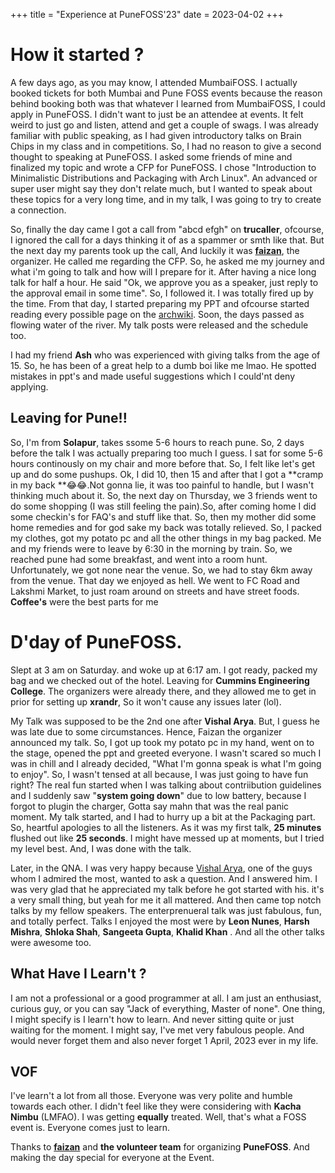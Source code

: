 +++
title = "Experience at PuneFOSS'23" 
date = 2023-04-02
+++

# How it started ? 
A few days ago, as you may know, I attended MumbaiFOSS. I actually booked tickets for both Mumbai and Pune FOSS events because the reason behind booking both was that whatever I learned from MumbaiFOSS, I could apply in PuneFOSS. I didn't want to just be an attendee at events. It felt weird to just go and listen, attend and get a couple of swags. I was already familiar with public speaking, as I had given introductory talks on Brain Chips in my class and in competitions. So, I had no reason to give a second thought to speaking at PuneFOSS. I asked some friends of mine and finalized my topic and wrote a CFP for PuneFOSS. I chose "Introduction to Minimalistic Distributions and Packaging with Arch Linux". An advanced or super user might say they don't relate much, but I wanted to speak about these topics for a very long time, and in my talk, I was going to try to create a connection.

So, finally the day came I got a call from "abcd efgh" on **trucaller**, ofcourse, I ignored the call for a days thinking it of as a spammer or smth like that. But the next day my parents took up the call, And luckily it was **[faizan](https://twitter.com/faizan8684)**, the organizer. He called me regarding the CFP. So, he asked me my journey and what i'm going to talk and how will I prepare for it. After having a nice long talk for half a hour. He said "Ok, we approve you as a speaker, just reply to the approval email in some time". So, I followed it. I was totally fired up by the time. From that day, I started preparing my PPT and ofcourse started reading every possible page on the [archwiki](https://wiki.archlinux.org). Soon, the days passed as flowing water of the river. My talk posts were released and the schedule too. 

I had my friend **Ash** who was experienced with giving talks from the age of 15. So, he has been of a great help to a dumb boi like me lmao. He spotted mistakes in ppt's and made useful suggestions which I could'nt deny applying. 

## Leaving for Pune!!
So, I'm from **Solapur**, takes ssome 5-6 hours to reach pune. So, 2 days before the talk I was actually preparing too much I guess. I sat for some 5-6 hours continously on my chair and more before that. So, I felt like let's get up and do some pushups. Ok, I did 10, then 15 and after that I got a **cramp in my back **😂😂.Not gonna lie, it was too painful to handle, but I wasn't thinking much about it. So, the next day on Thursday, we 3 friends went to do some shopping (I was still feeling the pain).So, after coming home I did some checkin's for FAQ's and stuff like that. So, then my mother did some home remedies and for god sake my back was totally relieved. So, I packed my clothes, got my potato pc and all the other things in my bag packed. Me and my friends were to leave by 6:30 in the morning by train. So, we reached pune had some breakfast, and went into a room hunt. Unfortunately, we got none near the venue. So, we had to stay 6km away from the venue. That day we enjoyed as hell. We went to FC Road and Lakshmi Market, to just roam around on streets and have street foods. **Coffee's** were the best parts for me

# D'day of PuneFOSS. 
Slept at 3 am on Saturday. and woke up at 6:17 am. I got ready, packed my bag and we checked out of the hotel. Leaving for **Cummins Engineering College**. The organizers were already there, and they allowed me to get in prior for setting up **xrandr**, So it won't cause any issues later (lol). 

My Talk was supposed to be the 2nd one after **Vishal Arya**. But, I guess he was late due to some circumstances. Hence, Faizan the organizer announced my talk. So, I got up took my potato pc in my hand, went on to the stage, opened the ppt and greeted everyone. I wasn't scared so much I was in chill and I already decided, "What I'm gonna speak is what I'm going to enjoy". So, I wasn't tensed at all because, I was just going to have fun right? The real fun started when I was talking about contriibution guidelines and I suddenly saw "**system going down**" due to low battery, because I forgot to plugin the charger, Gotta say mahn that was the real panic moment.  My talk started, and I had to hurry up a bit at the Packaging part. So, heartful apologies to all the listeners. As it was my first talk, **25 minutes** flushed out like **25 seconds**. I might have messed up at moments, but I tried my level best. And, I was done with the talk. 

Later, in the QNA. I was very happy because [Vishal Arya](https://twitter.com/WishArya), one of the guys whom I admired the most, wanted to ask a question. And I answered him. I was very glad that he appreciated my talk before he got started with his. it's a very small thing, but yeah for me it all mattered. And then came top notch talks by my fellow speakers. The enterprenueral talk was just fabulous, fun, and totally perfect. Talks I enjoyed the most were by **Leon Nunes**, **Harsh Mishra**, **Shloka Shah**, **Sangeeta Gupta**, **Khalid Khan** . And all the other talks were awesome too.

## What Have I Learn't ?
I am not a professional or a good programmer at all. I am just an enthusiast, curious guy, or you can say "Jack of everything, Master of none". One thing, I might specify is I learn't how to learn. And never sitting quite or just waiting for the moment. I might say, I've met very fabulous people. And would never forget them and also never forget 1 April, 2023 ever in my life. 

## VOF
I've learn't a lot from all those. Everyone was very polite and humble towards each other. I didn't feel like they were considering with **Kacha Nimbu** (LMFAO). I was getting **equally** treated. Well, that's what a FOSS event is. Everyone comes just to learn.

Thanks to **[faizan](https://twitter.com/faizan8684)** and **the volunteer team** for organizing **PuneFOSS**. And making the day special for everyone at the Event.
